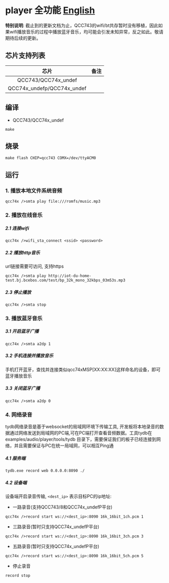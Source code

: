 # player 全功能 [English](README.md)

**特别说明**: 截止到的更新文档为止，QCC743的wifi/bt共存暂时没有移植，因此如果wifi播放音乐的过程中播放蓝牙音乐，均可能会引发未知异常，反之如此。敬请期待后续的更新。

## 芯片支持列表

|      芯片        | 备注    |
|:----------------:|:------:|
|QCC743/QCC74x_undef       |        |
|QCC74x_undefp/QCC74x_undef      |        |

## 编译

- QCC743/QCC74x_undef

```
make
```

## 烧录

```
make flash CHIP=qcc743 COMX=/dev/ttyACM0
```

## 运行

### 1. 播放本地文件系统音频

```
qcc74x />smta play file:///romfs/music.mp3
```

### 2. 播放在线音乐

##### 2.1 连接wifi

```
qcc74x />wifi_sta_connect <ssid> <password>
```

##### 2.2 播放http音乐

url链接需要可访问, 支持https

```
qcc74x />smta play http://iot-du-home-test.bj.bcebos.com/test/bp_32k_mono_32kbps_03m53s.mp3
```

##### 2.3 停止播放

```
qcc74x />smta stop
```
### 3. 播放蓝牙音乐

##### 3.1 开启蓝牙广播

```
qcc74x />smta a2dp 1
```

##### 3.2 手机连接并播放音乐
手机打开蓝牙，查找并连接类似qcc74xMSP[XX:XX:XX]这样命名的设备，即可蓝牙播放音乐

##### 3.3 关闭蓝牙广播

```
qcc74x />smta a2dp 0
```

### 4. 网络录音

tydb网络录音是基于websocket的局域网环境下传输工具, 开发板将本地录音的数据通过网络发送到局域网的PC端,可在PC端打开查看音频数据。工具tydb在examples/audio/player/tools/tydb 目录下，需要保证我们的板子已经连接到网络，并且需要保证与PC在统一局域网，可以相互Ping通

##### 4.1 服务端

```
tydb.exe record web 0.0.0.0:8090 ./
```

##### 4.2 设备端

设备端开启录音传输, `<dest_ip>` 表示目标PC的ip地址:

* 一路录音(支持QCC743/8和QCC74x_undefP平台)

```
qcc74x />record start ws://<dest_ip>:8090 16k_16bit_1ch.pcm 1
```

* 三路录音(暂时只支持QCC74x_undefP平台)

```
qcc74x />record start ws://<dest_ip>:8090 16k_16bit_3ch.pcm 3
```

* 五路录音(暂时只支持QCC74x_undefP平台)

```
qcc74x />record start ws://<dest_ip>:8090 16k_16bit_5ch.pcm 5
```

* 停止录音

```
record stop
```
